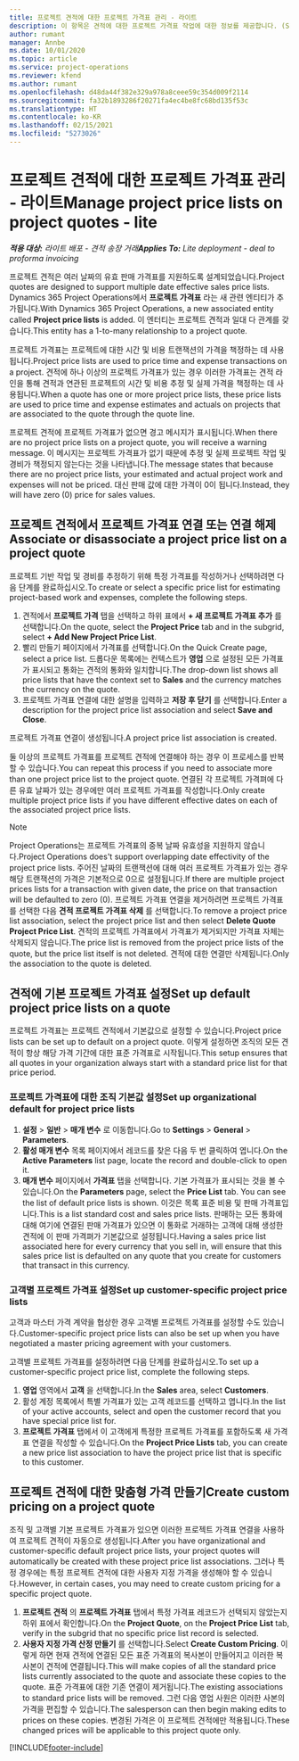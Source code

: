 ```yaml
---
title: 프로젝트 견적에 대한 프로젝트 가격표 관리 - 라이트
description: 이 항목은 견적에 대한 프로젝트 가격표 작업에 대한 정보를 제공합니다. (Sales)
author: rumant
manager: Annbe
ms.date: 10/01/2020
ms.topic: article
ms.service: project-operations
ms.reviewer: kfend
ms.author: rumant
ms.openlocfilehash: d48da44f382e329a978a8ceee59c354d009f2114
ms.sourcegitcommit: fa32b1893286f20271fa4ec4be8fc68bd135f53c
ms.translationtype: HT
ms.contentlocale: ko-KR
ms.lasthandoff: 02/15/2021
ms.locfileid: "5273026"
---
```

# <a name="manage-project-price-lists-on-project-quotes---lite"></a><span data-ttu-id="0e181-104">프로젝트 견적에 대한 프로젝트 가격표 관리 - 라이트</span><span class="sxs-lookup"><span data-stu-id="0e181-104">Manage project price lists on project quotes - lite</span></span>

<span data-ttu-id="0e181-105">_**적용 대상:** 라이트 배포 - 견적 송장 거래_</span><span class="sxs-lookup"><span data-stu-id="0e181-105">_**Applies To:** Lite deployment - deal to proforma invoicing_</span></span>

<span data-ttu-id="0e181-106">프로젝트 견적은 여러 날짜의 유효 판매 가격표를 지원하도록 설계되었습니다.</span><span class="sxs-lookup"><span data-stu-id="0e181-106">Project quotes are designed to support multiple date effective sales price lists.</span></span> <span data-ttu-id="0e181-107">Dynamics 365 Project Operations에서 **프로젝트 가격표** 라는 새 관련 엔티티가 추가됩니다.</span><span class="sxs-lookup"><span data-stu-id="0e181-107">With Dynamics 365 Project Operations, a new associated entity called **Project price lists** is added.</span></span> <span data-ttu-id="0e181-108">이 엔터티는 프로젝트 견적과 일대 다 관계를 갖습니다.</span><span class="sxs-lookup"><span data-stu-id="0e181-108">This entity has a 1-to-many relationship to a project quote.</span></span>

<span data-ttu-id="0e181-109">프로젝트 가격표는 프로젝트에 대한 시간 및 비용 트랜잭션의 가격을 책정하는 데 사용됩니다.</span><span class="sxs-lookup"><span data-stu-id="0e181-109">Project price lists are used to price time and expense transactions on a project.</span></span> <span data-ttu-id="0e181-110">견적에 하나 이상의 프로젝트 가격표가 있는 경우 이러한 가격표는 견적 라인을 통해 견적과 연관된 프로젝트의 시간 및 비용 추정 및 실제 가격을 책정하는 데 사용됩니다.</span><span class="sxs-lookup"><span data-stu-id="0e181-110">When a quote has one or more project price lists, these price lists are used to price time and expense estimates and actuals on projects that are associated to the quote through the quote line.</span></span>

<span data-ttu-id="0e181-111">프로젝트 견적에 프로젝트 가격표가 없으면 경고 메시지가 표시됩니다.</span><span class="sxs-lookup"><span data-stu-id="0e181-111">When there are no project price lists on a project quote, you will receive a warning message.</span></span> <span data-ttu-id="0e181-112">이 메시지는 프로젝트 가격표가 없기 때문에 추정 및 실제 프로젝트 작업 및 경비가 책정되지 않는다는 것을 나타냅니다.</span><span class="sxs-lookup"><span data-stu-id="0e181-112">The message states that because there are no project price lists, your estimated and actual project work and expenses will not be priced.</span></span> <span data-ttu-id="0e181-113">대신 판매 값에 대한 가격이 0이 됩니다.</span><span class="sxs-lookup"><span data-stu-id="0e181-113">Instead, they will have zero (0) price for sales values.</span></span>

## <a name="associate-or-disassociate-a-project-price-list-on-a-project-quote"></a><span data-ttu-id="0e181-114">프로젝트 견적에서 프로젝트 가격표 연결 또는 연결 해제</span><span class="sxs-lookup"><span data-stu-id="0e181-114">Associate or disassociate a project price list on a project quote</span></span>

<span data-ttu-id="0e181-115">프로젝트 기반 작업 및 경비를 추정하기 위해 특정 가격표를 작성하거나 선택하려면 다음 단계를 완료하십시오.</span><span class="sxs-lookup"><span data-stu-id="0e181-115">To create or select a specific price list for estimating project-based work and expenses, complete the following steps.</span></span>

1. <span data-ttu-id="0e181-116">견적에서 **프로젝트 가격** 탭을 선택하고 하위 표에서 **+ 새 프로젝트 가격표 추가** 를 선택합니다.</span><span class="sxs-lookup"><span data-stu-id="0e181-116">On the quote, select the **Project Price** tab and in the subgrid, select **+ Add New Project Price List**.</span></span>
2. <span data-ttu-id="0e181-117">빨리 만들기 페이지에서 가격표를 선택합니다.</span><span class="sxs-lookup"><span data-stu-id="0e181-117">On the Quick Create page, select a price list.</span></span> <span data-ttu-id="0e181-118">드롭다운 목록에는 컨텍스트가 **영업** 으로 설정된 모든 가격표가 표시되고 통화는 견적의 통화와 일치합니다.</span><span class="sxs-lookup"><span data-stu-id="0e181-118">The drop-down list shows all price lists that have the context set to **Sales** and the currency matches the currency on the quote.</span></span>
4. <span data-ttu-id="0e181-119">프로젝트 가격표 연결에 대한 설명을 입력하고 **저장 후 닫기** 를 선택합니다.</span><span class="sxs-lookup"><span data-stu-id="0e181-119">Enter a description for the project price list association and select **Save and Close**.</span></span>

<span data-ttu-id="0e181-120">프로젝트 가격표 연결이 생성됩니다.</span><span class="sxs-lookup"><span data-stu-id="0e181-120">A project price list association is created.</span></span>

<span data-ttu-id="0e181-121">둘 이상의 프로젝트 가격표를 프로젝트 견적에 연결해야 하는 경우 이 프로세스를 반복할 수 있습니다.</span><span class="sxs-lookup"><span data-stu-id="0e181-121">You can repeat this process if you need to associate more than one project price list to the project quote.</span></span> <span data-ttu-id="0e181-122">연결된 각 프로젝트 가격펴에 다른 유효 날짜가 있는 경우에만 여러 프로젝트 가격표를 작성합니다.</span><span class="sxs-lookup"><span data-stu-id="0e181-122">Only create multiple project price lists if you have different effective dates on each of the associated project price lists.</span></span>

> [!NOTE]
> <span data-ttu-id="0e181-123">Project Operations는 프로젝트 가격표의 중복 날짜 유효성을 지원하지 않습니다.</span><span class="sxs-lookup"><span data-stu-id="0e181-123">Project Operations does't support overlapping date effectivity of the project price lists.</span></span> <span data-ttu-id="0e181-124">주어진 날짜의 트랜잭션에 대해 여러 프로젝트 가격표가 있는 경우 해당 트랜잭션의 가격은 기본적으로 0으로 설정됩니다.</span><span class="sxs-lookup"><span data-stu-id="0e181-124">If there are multiple project prices lists for a transaction with given date, the price on that transaction will be defaulted to zero (0).</span></span>
<span data-ttu-id="0e181-125">프로젝트 가격표 연결을 제거하려면 프로젝트 가격표를 선택한 다음 **견적 프로젝트 가격표 삭제** 를 선택합니다.</span><span class="sxs-lookup"><span data-stu-id="0e181-125">To remove a project price list association, select the project price list and then select **Delete Quote Project Price List**.</span></span> <span data-ttu-id="0e181-126">견적의 프로젝트 가격표에서 가격표가 제거되지만 가격표 자체는 삭제되지 않습니다.</span><span class="sxs-lookup"><span data-stu-id="0e181-126">The price list is removed from the project price lists of the quote, but the price list itself is not deleted.</span></span> <span data-ttu-id="0e181-127">견적에 대한 연결만 삭제됩니다.</span><span class="sxs-lookup"><span data-stu-id="0e181-127">Only the association to the quote is deleted.</span></span>

## <a name="set-up-default-project-price-lists-on-a-quote"></a><span data-ttu-id="0e181-128">견적에 기본 프로젝트 가격표 설정</span><span class="sxs-lookup"><span data-stu-id="0e181-128">Set up default project price lists on a quote</span></span>

<span data-ttu-id="0e181-129">프로젝트 가격표는 프로젝트 견적에서 기본값으로 설정할 수 있습니다.</span><span class="sxs-lookup"><span data-stu-id="0e181-129">Project price lists can be set up to default on a project quote.</span></span> <span data-ttu-id="0e181-130">이렇게 설정하면 조직의 모든 견적이 항상 해당 가격 기간에 대한 표준 가격표로 시작됩니다.</span><span class="sxs-lookup"><span data-stu-id="0e181-130">This setup ensures that all quotes in your organization always start with a standard price list for that price period.</span></span>

### <a name="set-up-organizational-default-for-project-price-lists"></a><span data-ttu-id="0e181-131">프로젝트 가격표에 대한 조직 기본값 설정</span><span class="sxs-lookup"><span data-stu-id="0e181-131">Set up organizational default for project price lists</span></span>

1. <span data-ttu-id="0e181-132">**설정** > **일반** > **매개 변수** 로 이동합니다.</span><span class="sxs-lookup"><span data-stu-id="0e181-132">Go to **Settings** > **General** > **Parameters**.</span></span>
2. <span data-ttu-id="0e181-133">**활성 매개 변수** 목록 페이지에서 레코드를 찾은 다음 두 번 클릭하여 엽니다.</span><span class="sxs-lookup"><span data-stu-id="0e181-133">On the **Active Parameters** list page, locate the record and double-click to open it.</span></span> 
3. <span data-ttu-id="0e181-134">**매개 변수** 페이지에서 **가격표** 탭을 선택합니다. 기본 가격표가 표시되는 것을 볼 수 있습니다.</span><span class="sxs-lookup"><span data-stu-id="0e181-134">On the **Parameters** page, select the **Price List** tab. You can see the list of default price lists is shown.</span></span> <span data-ttu-id="0e181-135">이것은 목록 표준 비용 및 판매 가격표입니다.</span><span class="sxs-lookup"><span data-stu-id="0e181-135">This is a list standard cost and sales price lists.</span></span> <span data-ttu-id="0e181-136">판매하는 모든 통화에 대해 여기에 연결된 판매 가격표가 있으면 이 통화로 거래하는 고객에 대해 생성한 견적에 이 판매 가격펴가 기본값으로 설정됩니다.</span><span class="sxs-lookup"><span data-stu-id="0e181-136">Having a sales price list associated here for every currency that you sell in, will ensure that this sales price list is defaulted on any quote that you create for customers that transact in this currency.</span></span>

### <a name="set-up-customer-specific-project-price-lists"></a><span data-ttu-id="0e181-137">고객별 프로젝트 가격표 설정</span><span class="sxs-lookup"><span data-stu-id="0e181-137">Set up customer-specific project price lists</span></span>

<span data-ttu-id="0e181-138">고객과 마스터 가격 계약을 협상한 경우 고객별 프로젝트 가격표를 설정할 수도 있습니다.</span><span class="sxs-lookup"><span data-stu-id="0e181-138">Customer-specific project price lists can also be set up when you have negotiated a master pricing agreement with your customers.</span></span>

<span data-ttu-id="0e181-139">고객별 프로젝트 가격표를 설정하려면 다음 단계를 완료하십시오.</span><span class="sxs-lookup"><span data-stu-id="0e181-139">To set up a customer-specific project price list, complete the following steps.</span></span>

1. <span data-ttu-id="0e181-140">**영업** 영역에서 **고객** 을 선택합니다.</span><span class="sxs-lookup"><span data-stu-id="0e181-140">In the **Sales** area, select **Customers**.</span></span>
2. <span data-ttu-id="0e181-141">활성 계정 목록에서 특별 가격표가 있는 고객 레코드를 선택하고 엽니다.</span><span class="sxs-lookup"><span data-stu-id="0e181-141">In the list of your active accounts, select and open the customer record that you have special price list for.</span></span>
3. <span data-ttu-id="0e181-142">**프로젝트 가격표** 탭에서 이 고객에게 특정한 프로젝트 가격표를 포함하도록 새 가격표 연결을 작성할 수 있습니다.</span><span class="sxs-lookup"><span data-stu-id="0e181-142">On the **Project Price Lists** tab, you can create a new price list association to have the project price list that is specific to this customer.</span></span>

## <a name="create-custom-pricing-on-a-project-quote"></a><span data-ttu-id="0e181-143">프로젝트 견적에 대한 맞춤형 가격 만들기</span><span class="sxs-lookup"><span data-stu-id="0e181-143">Create custom pricing on a project quote</span></span>

<span data-ttu-id="0e181-144">조직 및 고객별 기본 프로젝트 가격표가 있으면 이러한 프로젝트 가격표 연결을 사용하여 프로젝트 견적이 자동으로 생성됩니다.</span><span class="sxs-lookup"><span data-stu-id="0e181-144">After you have organizational and customer-specific default project price lists, your project quotes will automatically be created with these project price list associations.</span></span> <span data-ttu-id="0e181-145">그러나 특정 경우에는 특정 프로젝트 견적에 대한 사용자 지정 가격을 생성해야 할 수 있습니다.</span><span class="sxs-lookup"><span data-stu-id="0e181-145">However, in certain cases, you may need to create custom pricing for a specific project quote.</span></span> 

1. <span data-ttu-id="0e181-146">**프로젝트 견적** 의 **프로젝트 가격표** 탭에서 특정 가격표 레코드가 선택되지 않았는지 하위 표에서 확인합니다.</span><span class="sxs-lookup"><span data-stu-id="0e181-146">On the **Project Quote**, on the **Project Price List** tab, verify in the subgrid that no specific price list record is selected.</span></span>
2. <span data-ttu-id="0e181-147">**사용자 지정 가격 산정 만들기** 를 선택합니다.</span><span class="sxs-lookup"><span data-stu-id="0e181-147">Select **Create Custom Pricing**.</span></span> <span data-ttu-id="0e181-148">이렇게 하면 현재 견적에 연결된 모든 표준 가격표의 복사본이 만들어지고 이러한 복사본이 견적에 연결됩니다.</span><span class="sxs-lookup"><span data-stu-id="0e181-148">This will make copies of all the standard price lists currently associated to the quote and associate these copies to the quote.</span></span> <span data-ttu-id="0e181-149">표준 가격표에 대한 기존 연결이 제거됩니다.</span><span class="sxs-lookup"><span data-stu-id="0e181-149">The existing associations to standard price lists will be removed.</span></span> <span data-ttu-id="0e181-150">그런 다음 영업 사원은 이러한 사본의 가격을 편집할 수 있습니다.</span><span class="sxs-lookup"><span data-stu-id="0e181-150">The salesperson can then begin making edits to prices on these copies.</span></span> <span data-ttu-id="0e181-151">변경된 가격은 이 프로젝트 견적에만 적용됩니다.</span><span class="sxs-lookup"><span data-stu-id="0e181-151">These changed prices will be applicable to this project quote only.</span></span>


[!INCLUDE[footer-include](../../includes/footer-banner.md)]